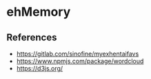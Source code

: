 # ehMemory

## References

- https://gitlab.com/sinofine/myexhentaifavs
- https://www.npmjs.com/package/wordcloud
- https://d3js.org/
